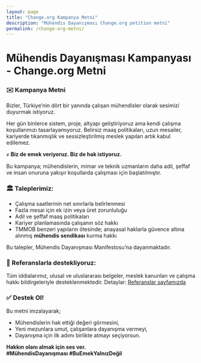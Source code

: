 ```yaml
---
layout: page
title: "Change.org Kampanya Metni"
description: "Mühendis Dayanışması Change.org petition metni"
permalink: /change-org-metni/
---
```


# Mühendis Dayanışması Kampanyası - Change.org Metni


### ✉️ **Kampanya Metni**

Bizler, Türkiye’nin dört bir yanında çalışan mühendisler olarak sesimizi duyurmak istiyoruz.

Her gün binlerce sistem, proje, altyapı geliştiriyoruz ama kendi çalışma koşullarımızı tasarlayamıyoruz. Belirsiz maaş politikaları, uzun mesailer, kariyerde tıkanmışlık ve sessizleştirilmiş meslek yapıları artık kabul edilemez.

✊ **Biz de emek veriyoruz. Biz de hak istiyoruz.**

Bu kampanya; mühendislerin, mimar ve teknik uzmanların daha adil, şeffaf ve insan onuruna yakışır koşullarda çalışması için başlatılmıştır.

### 🏛️ Taleplerimiz:

- Çalışma saatlerinin net sınırlarla belirlenmesi
- Fazla mesai için ek izin veya üret zorunluluğu
- Adil ve şeffaf maaş politikaları
- Kariyer planlamasında çalışanın söz hakkı
- TMMOB benzeri yapıların ötesinde; anayasal haklarla güvence altına alınmış **mühendis sendikası** kurma hakkı

Bu talepler, Mühendis Dayanışması Manifestosu’na dayanmaktadır.

### 🔗 Referanslarla destekliyoruz:

Tüm iddialarımız, ulusal ve uluslararası belgeler, meslek kanunları ve çalışma hakkı bildirgeleriyle desteklenmektedir. Detaylar: [Referanslar sayfamızda](/referanslar/)

### ✅ Destek Ol!

Bu metni imzalayarak;
- Mühendislerin hak ettiği değeri görmesini,
- Yeni mezunlara umut, çalışanlara dayanışma vermeyi,
- Dayanışma için ilk adımı birlikte atmayı seçiyorsun.

**Hakkın olanı almak için ses ver.**  
**#MühendisDayanışması #BuEmekYalnızDeğil**

